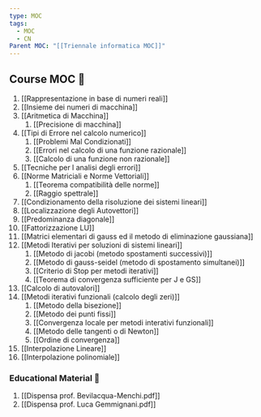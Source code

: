 ```yaml
---
type: MOC
tags:
  - MOC
  - CN
Parent MOC: "[[Triennale informatica MOC]]"
---
```


## Course MOC  📒
1. [[Rappresentazione in base di numeri reali]]
2. [[Insieme dei numeri di macchina]]
3. [[Aritmetica di Macchina]]
	1. [[Precisione di macchina]]
4. [[Tipi di Errore nel calcolo numerico]]
	1. [[Problemi Mal Condizionati]]
	2. [[Errori nel calcolo di una funzione razionale]]
	3. [[Calcolo di una funzione non razionale]]
5. [[Tecniche per l analisi degli errori]]
6. [[Norme Matriciali e Norme Vettoriali]]
	1. [[Teorema compatibilità delle norme]]
	2. [[Raggio spettrale]]
7. [[Condizionamento della risoluzione dei sistemi lineari]]
8. [[Localizzazione degli Autovettori]]
9. [[Predominanza diagonale]]
10. [[Fattorizzazione LU]]
11. [[Matrici elementari di gauss ed il metodo di eliminazione gaussiana]]
12. [[Metodi Iterativi per soluzioni di sistemi lineari]]
	1. [[Metodo di jacobi (metodo spostamenti successivi)]]
	2. [[Metodo di  gauss-seidel (metodo di spostamento simultanei)]]
	3. [[Criterio di Stop per metodi iterativi]]
	4. [[Teorema di convergenza sufficiente per J e GS]]
13. [[Calcolo di autovalori]]
14. [[Metodi iterativi funzionali (calcolo degli zeri)]]
	1. [[Metodo della bisezione]]
	2. [[Metodo dei punti fissi]]
	3. [[Convergenza locale per metodi interativi funzionali]]
	4. [[Metodo delle tangenti o di Newton]]
	5. [[Ordine di convergenza]]
15. [[Interpolazione Lineare]]
16. [[Interpolazione polinomiale]]




### Educational Material 🧱
1. [[Dispensa prof. Bevilacqua-Menchi.pdf]]
2. [[Dispensa prof. Luca Gemmignani.pdf]]



